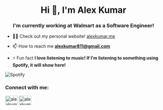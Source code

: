 

<h1 align="center">Hi 👋, I'm Alex Kumar</h1>
<h3 align="center">I'm currently working at Walmart as a Software Engineer!</h3>

- 👨‍💻 Check out my personal website! [alexkumar.me](https://www.alexkumar.me)

- 📫 How to reach me **alexkumar811@gmail.com**

- ⚡ Fun fact **I love listening to music! If I'm listening to something using Spotify, it will show here!**

![Spotify](https://novatorem2-seven.vercel.app/api/spotify)

<p align="left">
<h3 align="left">Connect with me:</h3>
<a href="https://twitter.com/alexkumar520" target="blank"><img align="center" src="https://cdn.jsdelivr.net/npm/simple-icons@3.0.1/icons/twitter.svg" alt="alexkumar520" height="30" width="40" /></a>
<a href="https://linkedin.com/in/alexkumar520" target="blank"><img align="center" src="https://cdn.jsdelivr.net/npm/simple-icons@3.0.1/icons/linkedin.svg" alt="alexkumar520" height="30" width="40" /></a>
</p>
